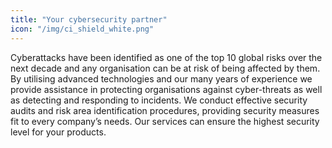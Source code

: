 ```yaml
---
title: "Your cybersecurity partner"
icon: "/img/ci_shield_white.png"
---
```


Cyberattacks have been identified as one of the top 10 global risks over the next decade and any organisation can be at risk of being affected by them. By utilising advanced technologies and our many years of experience we provide assistance in protecting organisations against cyber-threats as well as detecting and responding to incidents. We conduct effective security audits and risk area identification procedures, providing security measures fit to every company’s needs. Our services can ensure the highest security level for your products.